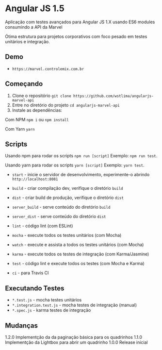# Angular JS 1.5 

Aplicação com testes avançados para Angular JS 1.X usando ES6 modules consumindo a API da Marvel

Ótima estrutura para projetos corporativos com foco pesado em testes unitários e integração.

## Demo
* `https://marvel.controlemix.com.br`


## Começando

1. Clone o repositório `git clone https://github.com/wstlima/angularjs-marvel-api`
2. Entre no diretório do projeto `cd angularjs-marvel-api`
3. Instale as dependências: 

Com NPM
`npm i` ou `npm install` 

Com Yarn
`yarn`

## Scripts

Usando npm para rodar os scripts `npm run [script]`
Exemplo: `npm run test`.

Usando yarn para rodar os scripts `yarn [script]`
Exemplo: `yarn test`.

* `start` - inicie o servidor de desenvolvimento, experimente-o abrindo `http://localhost:8081`

* `build` - criar compilação dev, verifique o diretório `build`
* `dist` - criar build de produção, verifique o diretório `dist`

* `server_build` - serve conteúdo do diretório `build`
* `server_dist` - serve conteúdo do diretório `dist`

* `lint` - código lint (com ESLint)
* `mocha` - execute todos os testes unitários (com Mocha)
* `watch` - execute e assista a todos os testes unitários (com Mocha)
* `karma` - execute todos os testes de integração (com Karma/Jasmine)
* `test` - código lint e execute todos os testes (com Mocha e Karma)

* `ci` - para Travis CI

## Executando Testes

* `*.test.js` - mocha testes unitários
* `*.integration.test.js` - mocha testes de integração (manual)
* `*.spec.js` - karma testes de integração 

## Mudanças

1.2.0 Implementção da da paginação básica para os quadrinhos
1.1.0 Implementção da Lightbox para abrir um quadrinho
1.0.0 Release inicial